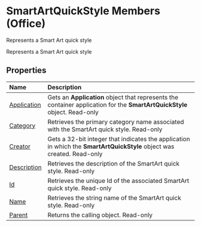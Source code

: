 
# SmartArtQuickStyle Members (Office)
Represents a Smart Art quick style

Represents a Smart Art quick style


## Properties



|**Name**|**Description**|
|:-----|:-----|
|[Application](7c41f756-f85e-a876-0a0e-fab0537e9eed.md)|Gets an  **Application** object that represents the container application for the **SmartArtQuickStyle** object. Read-only|
|[Category](0d7c884c-f285-9562-a8e3-3b7599d8ce89.md)|Retrieves the primary category name associated with the SmartArt quick style. Read-only|
|[Creator](6c3aafcf-677b-6be9-1068-ad4f847be336.md)|Gets a 32-bit integer that indicates the application in which the  **SmartArtQuickStyle** object was created. Read-only|
|[Description](994074a4-9688-c40b-84b3-41d0005f5033.md)|Retrieves the description of the SmartArt quick style. Read-only|
|[Id](d7f67aa8-af0f-f805-b9eb-c856f72fd5f0.md)|Retrieves the unique Id of the associated SmartArt quick style. Read-only|
|[Name](045a66f0-4538-2508-914a-4dd310bb7926.md)|Retrieves the string name of the SmartArt quick style. Read-only|
|[Parent](c0cfb6bb-b8d1-9cbd-84d1-1156a1368e23.md)|Returns the calling object. Read-only|
